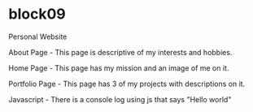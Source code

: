 # block09 
Personal Website 

About Page -
This page is descriptive of my interests and hobbies.

Home Page -
This page has my mission and an image of me on it.

Portfolio Page -
This page has 3 of my projects with descriptions on it.

Javascript -
There is a console log using js that says "Hello world"
